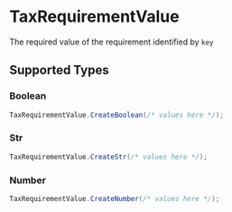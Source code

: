 # TaxRequirementValue

The required value of the requirement identified by `key`


## Supported Types

### Boolean

```csharp
TaxRequirementValue.CreateBoolean(/* values here */);
```

### Str

```csharp
TaxRequirementValue.CreateStr(/* values here */);
```

### Number

```csharp
TaxRequirementValue.CreateNumber(/* values here */);
```
